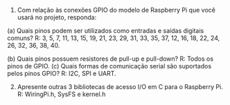 1. Com relação às conexões GPIO do modelo de Raspberry Pi que você usará no projeto, responda:

(a) Quais pinos podem ser utilizados como entradas e saídas digitais comuns?
  R: 3, 5, 7, 11, 13, 15, 19, 21, 23, 29, 31, 33, 35, 37, 12, 16, 18, 22, 24, 26, 32, 36, 38, 40.

(b) Quais pinos possuem resistores de pull-up e pull-down?
R: Todos os pinos de GPIO.
(c) Quais formas de comunicação serial são suportados pelos pinos GPIO?
  R: I2C, SPI e UART.
  
2. Apresente outras 3 bibliotecas de acesso I/O em C para o Raspberry Pi.
  R: WiringPi.h, SysFS e kernel.h
